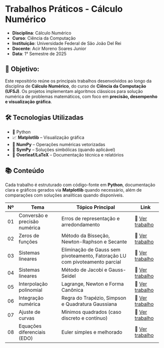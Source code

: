 # Trabalhos Práticos - Cálculo Numérico

- **Disciplina**: Cálculo Numérico
- **Curso**: Ciência da Computação
- **Instituição**: Universidade Federal de São João Del Rei
- **Docente**: Acir Moreno Soares Junior
- **Data**: 1° Semestre de 2025

## 📖 Objetivo:

Este repositório reúne os principais trabalhos desenvolvidos ao longo da disciplina de **Cálculo Numérico**, do curso de **Ciência da Computação (UFSJ)**. Os projetos implementam algoritmos clássicos para solução numérica de problemas matemáticos, com foco em **precisão, desempenho e visualização gráfica**.

## 🛠 Tecnologias Utilizadas

- 🐍 Python
- 📈 **Matplotlib** – Visualização gráfica
- 📗 **NumPy** – Operações numéricas vetorizadas
- 🧠 **SymPy** – Soluções simbólicas (quando aplicável)
- 📄 **Overleaf/LaTeX** – Documentação técnica e relatórios

## 📚 Conteúdo

Cada trabalho é estruturado com código-fonte em **Python**, documentação clara e gráficos gerados via **Matplotlib** quando necessário, além de comparações com soluções analíticas quando disponíveis.

| Nº | Tema                                       | Tópico Principal                              | Link |
|----|--------------------------------------------|-----------------------------------------------|------|
| 01 | Conversão e precisão numérica             | Erros de representação e arredondamento        | 🔗 [Ver trabalho](trabalho01/) |
| 02 | Zeros de funções                          | Método da Bisseção, Newton-Raphson e Secante   | 🔗 [Ver trabalho](trabalho02/) |
| 03 | Sistemas lineares                         | Eliminação de Gauss sem pivoteamento, Fatoração LU com pivoteamento parcial              | 🔗 [Ver trabalho](trabalho03/) |
| 04 | Sistemas lineares                         | Método de Jacobi e Gauss-Seidel               | 🔗 [Ver trabalho](trabalho04/) |
| 05 | Interpolação polinomial                   | Lagrange, Newton e Forma Canônica             | 🔗 [Ver trabalho](trabalho05/) |
| 06 | Integração numérica                       | Regra do Trapézio, Simpson e Quadratura Gaussiana                            | 🔗 [Ver trabalho](trabalho06/) |
| 07 | Ajuste de curvas                          | Mínimos quadrados (caso discreto e contínuo)  | 🔗 [Ver trabalho](trabalho07/) |
| 08 | Equações diferenciais (EDO)               | Euler simples e melhorado                     | 🔗 [Ver trabalho](trabalho08/) |
